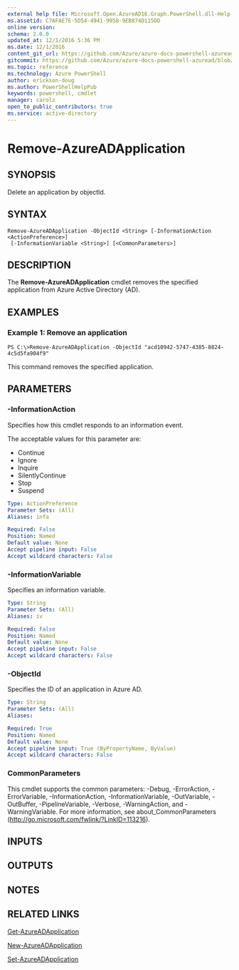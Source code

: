 ```yaml
---
external help file: Microsoft.Open.AzureAD16.Graph.PowerShell.dll-Help.xml
ms.assetid: C7AFAE7E-5D54-4941-9958-9EB874D115DD
online version: 
schema: 2.0.0
updated_at: 12/1/2016 5:36 PM
ms.date: 12/1/2016
content_git_url: https://github.com/Azure/azure-docs-powershell-azuread/blob/live/Azure%20AD%20Cmdlets/AzureAD/v2/Remove-AzureADApplication.md
gitcommit: https://github.com/Azure/azure-docs-powershell-azuread/blob/8f658f99458e2c236d5f4be363030b6f24cacc4c/Azure%20AD%20Cmdlets/AzureAD/v2/Remove-AzureADApplication.md
ms.topic: reference
ms.technology: Azure PowerShell
author: erickson-doug
ms.author: PowerShellHelpPub
keywords: powershell, cmdlet
manager: carolz
open_to_public_contributors: true
ms.service: active-directory
---
```


# Remove-AzureADApplication

## SYNOPSIS
Delete an application by objectId.

## SYNTAX

```
Remove-AzureADApplication -ObjectId <String> [-InformationAction <ActionPreference>]
 [-InformationVariable <String>] [<CommonParameters>]
```

## DESCRIPTION
The **Remove-AzureADApplication** cmdlet removes the specified application from Azure Active Directory (AD).

## EXAMPLES

### Example 1: Remove an application
```
PS C:\>Remove-AzureADApplication -ObjectId "acd10942-5747-4385-8824-4c5d5fa904f9"
```

This command removes the specified application.

## PARAMETERS

### -InformationAction
Specifies how this cmdlet responds to an information event.

The acceptable values for this parameter are:


- Continue
- Ignore
- Inquire
- SilentlyContinue
- Stop
- Suspend

```yaml
Type: ActionPreference
Parameter Sets: (All)
Aliases: infa

Required: False
Position: Named
Default value: None
Accept pipeline input: False
Accept wildcard characters: False
```

### -InformationVariable
Specifies an information variable.

```yaml
Type: String
Parameter Sets: (All)
Aliases: iv

Required: False
Position: Named
Default value: None
Accept pipeline input: False
Accept wildcard characters: False
```

### -ObjectId
Specifies the ID of an application in Azure AD.

```yaml
Type: String
Parameter Sets: (All)
Aliases: 

Required: True
Position: Named
Default value: None
Accept pipeline input: True (ByPropertyName, ByValue)
Accept wildcard characters: False
```

### CommonParameters
This cmdlet supports the common parameters: -Debug, -ErrorAction, -ErrorVariable, -InformationAction, -InformationVariable, -OutVariable, -OutBuffer, -PipelineVariable, -Verbose, -WarningAction, and -WarningVariable. For more information, see about_CommonParameters (http://go.microsoft.com/fwlink/?LinkID=113216).

## INPUTS

## OUTPUTS

## NOTES

## RELATED LINKS

[Get-AzureADApplication](xref:AzureAD/v2/Get-AzureADApplication.md)

[New-AzureADApplication](xref:AzureAD/v2/New-AzureADApplication.md)

[Set-AzureADApplication](xref:AzureAD/v2/Set-AzureADApplication.md)
